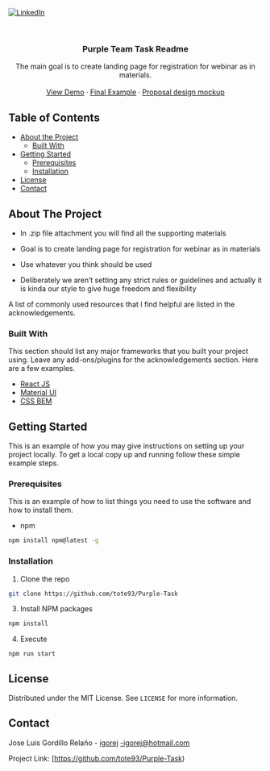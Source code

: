 <!--
*** Thanks for checking out this README Template. If you have a suggestion that would
*** make this better, please fork the repo and create a pull request or simply open
*** an issue with the tag "enhancement".
*** Thanks again! Now go create something AMAZING! :D
-->
<!-- PROJECT SHIELDS -->
<!--
*** I'm using markdown "reference style" links for readability.
*** Reference links are enclosed in brackets [ ] instead of parentheses ( ).
*** See the bottom of this document for the declaration of the reference variables
*** for contributors-url, forks-url, etc. This is an optional, concise syntax you may use.
*** https://www.markdownguide.org/basic-syntax/#reference-style-links
-->

[![LinkedIn][linkedin-shield]][linkedin-url]

<!-- PROJECT LOGO -->
<br />
<p align="center">
  <h3 align="center">Purple Team Task Readme</h3>
  <p align="center">
    The main goal is to create landing page for registration for webinar as in materials.
    <br />
    <br />
    <a href="https://purple-jlgr.web.app/">View Demo</a>
    ·
    <a href="https://raw.githubusercontent.com/tote93/Purple-Task/master/src/material/finalJob.png?token=AECYNCOPR7AAJ37G4XEVCOS7ONUZ2">Final Example</a>
    ·
    <a href="https://raw.githubusercontent.com/tote93/Purple-Task/master/src/material/Proporsal_Design.png?token=AECYNCNU4XLPDIAIQ6RL7GK7ONUZI">Proposal design mockup</a>
  </p>
</p>

<!-- TABLE OF CONTENTS -->

## Table of Contents

- [About the Project](#about-the-project)
  - [Built With](#built-with)
- [Getting Started](#getting-started)
  - [Prerequisites](#prerequisites)
  - [Installation](#installation)
- [License](#license)
- [Contact](#contact)

<!-- ABOUT THE PROJECT -->

## About The Project

- In .zip file attachment you will find all the supporting materials

- Goal is to create landing page for registration for webinar as in materials

- Use whatever you think should be used

- Deliberately we aren’t setting any strict rules or guidelines and actually it is kinda our style to give huge freedom and flexibility

A list of commonly used resources that I find helpful are listed in the acknowledgements.

### Built With

This section should list any major frameworks that you built your project using. Leave any add-ons/plugins for the acknowledgements section. Here are a few examples.

- [React JS](https://es.reactjs.org/)
- [Material UI](https://material-ui.com/)
- [CSS BEM](http://getbem.com/introduction/)

<!-- GETTING STARTED -->

## Getting Started

This is an example of how you may give instructions on setting up your project locally.
To get a local copy up and running follow these simple example steps.

### Prerequisites

This is an example of how to list things you need to use the software and how to install them.

- npm

```sh
npm install npm@latest -g
```

### Installation

1. Clone the repo

```sh
git clone https://github.com/tote93/Purple-Task
```

3. Install NPM packages

```sh
npm install
```

4. Execute

```JS
npm run start
```

<!-- LICENSE -->

## License

Distributed under the MIT License. See `LICENSE` for more information.

<!-- CONTACT -->

## Contact

Jose Luis Gordillo Relaño - [igorej](https://www.linkedin.com/in/i62gorej/) -igorej@hotmail.com

Project Link: [https://github.com/tote93/Purple-Task)

<!-- MARKDOWN LINKS & IMAGES -->
<!-- https://www.markdownguide.org/basic-syntax/#reference-style-links -->

[linkedin-shield]: https://img.shields.io/badge/-LinkedIn-black.svg?style=flat-square&logo=linkedin&colorB=555
[linkedin-url]: https://www.linkedin.com/in/i62gorej/
